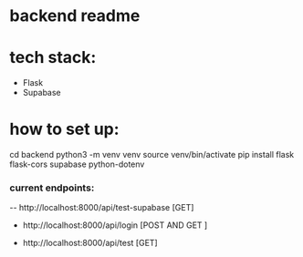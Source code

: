 # backend readme

# tech stack:

- Flask
- Supabase

# how to set up:

cd backend
python3 -m venv venv
source venv/bin/activate
pip install flask flask-cors supabase python-dotenv

### current endpoints:

-- http://localhost:8000/api/test-supabase [GET]

- http://localhost:8000/api/login [POST AND GET ]

- http://localhost:8000/api/test [GET]

